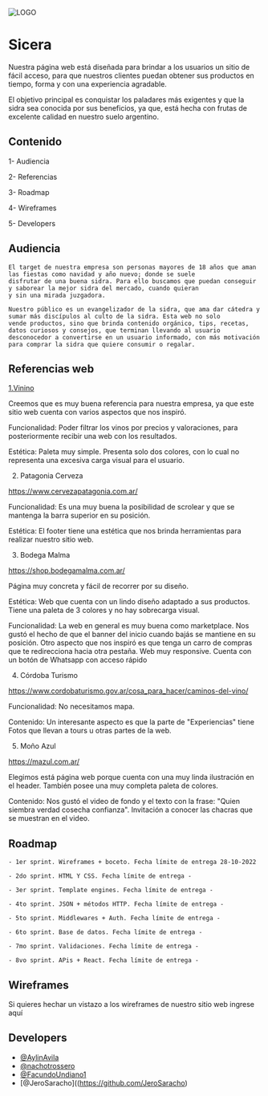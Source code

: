 ![LOGO](https://user-images.githubusercontent.com/61055543/196007158-41a8273d-4c77-4c81-8d63-351424f255b4.png)

# Sicera 

Nuestra página web está diseñada para brindar a los usuarios un sitio de fácil acceso, para que nuestros clientes puedan obtener 
sus productos en tiempo, forma y con una experiencia agradable. 
    
El objetivo principal es conquistar los paladares más exigentes y que la sidra sea conocida por sus beneficios, ya que, está hecha
con frutas de excelente calidad en nuestro suelo argentino.
    

## Contenido

  1- Audiencia

  2- Referencias

  3- Roadmap

  4- Wireframes

  5- Developers


## Audiencia

    El target de nuestra empresa son personas mayores de 18 años que aman las fiestas como navidad y año nuevo; donde se suele
    disfrutar de una buena sidra. Para ello buscamos que puedan conseguir y saborear la mejor sidra del mercado, cuando quieran
    y sin una mirada juzgadora.

    Nuestro público es un evangelizador de la sidra, que ama dar cátedra y sumar más discípulos al culto de la sidra. Esta web no solo
    vende productos, sino que brinda contenido orgánico, tips, recetas, datos curiosos y consejos, que terminan llevando al usuario 
    desconocedor a convertirse en un usuario informado, con más motivación para comprar la sidra que quiere consumir o regalar.



## Referencias web

[1.Vinino](https://www.vivino.com/)
  
   Creemos que es muy buena referencia para nuestra empresa, ya que este sitio web cuenta con varios aspectos que nos inspiró.

   Funcionalidad:
   Poder filtrar los vinos por precios y valoraciones, para posteriormente recibir una web con los resultados.

   Estética:
   Paleta muy simple. Presenta solo dos colores, con lo cual no representa una excesiva carga visual para el usuario.

   
   2. Patagonia Cerveza
   
   https://www.cervezapatagonia.com.ar/

   Funcionalidad: 
   Es una muy buena la posibilidad de scrolear y que se mantenga la barra superior en su posición.

   Estética:
   El footer tiene una estética que nos brinda herramientas para realizar nuestro sitio web.
    

   3. Bodega Malma
   
   https://shop.bodegamalma.com.ar/

   Página muy concreta y fácil de recorrer por su diseño.

   Estética: 
   Web que cuenta con un lindo diseño adaptado a sus productos.
   Tiene una paleta de 3 colores y no hay sobrecarga visual.

   Funcionalidad:
   La web en general es muy buena como marketplace.
   Nos gustó el hecho de que el banner del inicio cuando bajás se mantiene en su posición.
   Otro aspecto que nos inspiró es que tenga un carro de compras que te redirecciona hacia otra pestaña.
   Web muy responsive.
   Cuenta con un botón de Whatsapp con acceso rápido
    


   4. Córdoba Turismo
   
   https://www.cordobaturismo.gov.ar/cosa_para_hacer/caminos-del-vino/

   Funcionalidad:
   No necesitamos mapa.

   Contenido:
   Un interesante aspecto es que la parte de "Experiencias" tiene Fotos que llevan a tours u otras partes de la web.


   5. Moño Azul
   
   https://mazul.com.ar/

   Elegimos está página web porque cuenta con una muy linda ilustración en el header. También posee una muy completa paleta de
   colores.

   Contenido:
   Nos gustó el video de fondo y el texto con la frase: "Quien siembra verdad cosecha confianza".
   Invitación a conocer las chacras que se muestran en el video.

 


## Roadmap

    - 1er sprint. Wireframes + boceto. Fecha límite de entrega 28-10-2022

    - 2do sprint. HTML Y CSS. Fecha límite de entrega -

    - 3er sprint. Template engines. Fecha límite de entrega -

    - 4to sprint. JSON + métodos HTTP. Fecha límite de entrega -

    - 5to sprint. Middlewares + Auth. Fecha límite de entrega -

    - 6to sprint. Base de datos. Fecha límite de entrega -

    - 7mo sprint. Validaciones. Fecha límite de entrega -

    - 8vo sprint. APis + React. Fecha límite de entrega -


## Wireframes

   Si quieres hechar un vistazo a los wireframes de nuestro sitio web ingrese aquí


## Developers

   - [@AylinAvila](https://github.com/AylinAvila)
   - [@nachotrossero](https://github.com/nachotrossero)
   - [@FacundoUndiano1](https://github.com/FacundoUndiano1)
   - [@JeroSaracho]((https://github.com/JeroSaracho)

